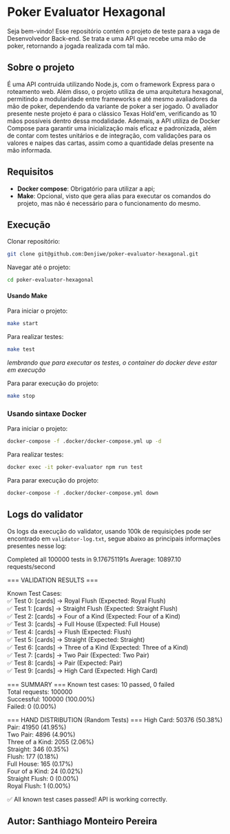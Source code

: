 # Poker Evaluator Hexagonal

Seja bem-vindo! Esse  repositório contém o projeto de teste para a vaga de Desenvolvedor Back-end. Se trata e uma API que recebe uma mão de poker,
retornando a jogada realizada com tal mão.

## Sobre o projeto

É uma API contruida utilizando Node.js, com o framework Express para o roteamento web. Além disso, o projeto utiliza de uma arquitetura hexagonal,
permitindo a modularidade entre frameworks e até mesmo avaliadores da mão de poker, dependendo da variante de poker a ser jogado. O avaliador presente
neste projeto é para o clássico Texas Hold'em, verificando as 10 mãos possíveis dentro dessa modalidade. Ademais, a API utiliza de Docker Compose para
garantir uma inicialização mais eficaz e padronizada, além de contar com testes unitários e de integração, com validações para os valores e naipes das
cartas, assim como a quantidade delas presente na mão informada.

## Requisitos

- **Docker compose**: Obrigatório para utilizar a api;
- **Make**: Opcional, visto que gera alias para executar os comandos do projeto, mas não é necessário para o funcionamento do mesmo.

## Execução

Clonar repositório:
```bash
git clone git@github.com:Denjiwe/poker-evaluator-hexagonal.git
```
Navegar até o projeto:
```bash
cd poker-evaluator-hexagonal
```

#### Usando Make

Para iniciar o projeto:
```bash
make start
```

Para realizar testes:
```bash
make test
```

*lembrando que para executar os testes, o container do docker deve estar em execução*

Para parar execução do projeto:
```bash
make stop
```

### Usando sintaxe Docker

Para iniciar o projeto:
```bash
docker-compose -f .docker/docker-compose.yml up -d
```

Para realizar testes:
```bash
docker exec -it poker-evaluator npm run test
```

Para parar execução do projeto:
```bash
docker-compose -f .docker/docker-compose.yml down
```

## Logs do validator

Os logs da execução do validator, usando 100k de requisições pode ser encontrado em `validator-log.txt`, segue abaixo as principais informações presentes nesse log:

Completed all 100000 tests in 9.176751191s
Average: 10897.10 requests/second

=== VALIDATION RESULTS ===

Known Test Cases: <br>
✅ Test 0: [cards] -> Royal Flush (Expected: Royal Flush) <br>
✅ Test 1: [cards] -> Straight Flush (Expected: Straight Flush) <br>
✅ Test 2: [cards] -> Four of a Kind (Expected: Four of a Kind) <br>
✅ Test 3: [cards] -> Full House (Expected: Full House) <br>
✅ Test 4: [cards] -> Flush (Expected: Flush) <br>
✅ Test 5: [cards] -> Straight (Expected: Straight) <br>
✅ Test 6: [cards] -> Three of a Kind (Expected: Three of a Kind) <br>
✅ Test 7: [cards] -> Two Pair (Expected: Two Pair) <br>
✅ Test 8: [cards] -> Pair (Expected: Pair) <br>
✅ Test 9: [cards] -> High Card (Expected: High Card) <br>

=== SUMMARY === 
Known test cases: 10 passed, 0 failed <br>
Total requests: 100000 <br>
Successful: 100000 (100.00%) <br>
Failed: 0 (0.00%) <br>

=== HAND DISTRIBUTION (Random Tests) ===
High Card: 50376 (50.38%) <br>
Pair: 41950 (41.95%) <br>
Two Pair: 4896 (4.90%) <br>
Three of a Kind: 2055 (2.06%) <br>
Straight: 346 (0.35%) <br>
Flush: 177 (0.18%) <br>
Full House: 165 (0.17%) <br>
Four of a Kind: 24 (0.02%) <br>
Straight Flush: 0 (0.00%) <br>
Royal Flush: 1 (0.00%) <br>

✅ All known test cases passed! API is working correctly.

## Autor: Santhiago Monteiro Pereira